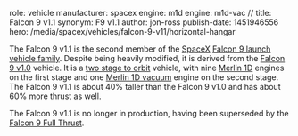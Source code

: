 role: vehicle
manufacturer: spacex
engine: m1d
engine: m1d-vac
//
title: Falcon 9 v1.1
synonym: F9 v1.1
author: jon-ross
publish-date: 1451946556
hero: /media/spacex/vehicles/falcon-9-v11/horizontal-hangar

The Falcon 9 v1.1 is the second member of the [SpaceX](term)
[Falcon 9 launch vehicle family](term:falcon9). Despite being heavily
modified, it is derived from the [Falcon 9 v1.0](term) vehicle. It is a
[two stage to orbit](term) vehicle, with nine [Merlin 1D](term)
engines on the first stage and one [Merlin 1D vacuum](term) engine on
the second stage. The Falcon 9 v1.1 is about 40% taller than the
Falcon 9 v1.0 and has about 60% more thrust as well.

The Falcon 9 v1.1 is no longer in production, having been superseded
by the [Falcon 9 Full Thrust](term).
